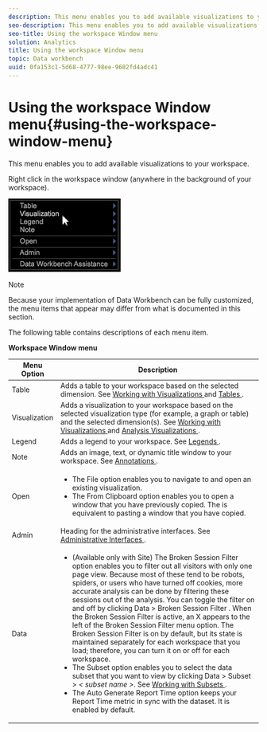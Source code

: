 ```yaml
---
description: This menu enables you to add available visualizations to your workspace.
seo-description: This menu enables you to add available visualizations to your workspace.
seo-title: Using the workspace Window menu
solution: Analytics
title: Using the workspace Window menu
topic: Data workbench
uuid: 0fa153c1-5d68-4777-98ee-9682fd4adc41
---
```


# Using the workspace Window menu{#using-the-workspace-window-menu}

This menu enables you to add available visualizations to your workspace.

Right click in the workspace window (anywhere in the background of your workspace).

![](assets/mnu_workspace.png)

>[!NOTE]
>
>Because your implementation of Data Workbench can be fully customized, the menu items that appear may differ from what is documented in this section.

The following table contains descriptions of each menu item.

<table id="table_00C0D3E6098E473E8D3B66F48FB635B3"> 
 <desc> 
  <b>Workspace Window menu </b> 
 </desc> 
 <thead> 
  <tr> 
   <th colname="col1" class="entry"> Menu Option </th> 
   <th colname="col2" class="entry"> Description </th> 
  </tr> 
 </thead>
 <tbody> 
  <tr> 
   <td colname="col1"> Table </td> 
   <td colname="col2"> Adds a table to your workspace based on the selected dimension. See <a href="../../../home/c-get-started/c-vis/c-vis.md#concept-f6c7728d5aaa4304bbf2e4dfaed48739" format="dita" scope="local"> Working with Visualizations </a> and <a href="../../../home/c-get-started/c-analysis-vis/c-tables/c-tables.md#concept-c632cb8ad9724f90ac5c294d52ae667f" format="dita" scope="local"> Tables </a>. </td> 
  </tr> 
  <tr> 
   <td colname="col1"> Visualization </td> 
   <td colname="col2"> Adds a visualization to your workspace based on the selected visualization type (for example, a graph or table) and the selected dimension(s). See <a href="../../../home/c-get-started/c-vis/c-vis.md#concept-f6c7728d5aaa4304bbf2e4dfaed48739" format="dita" scope="local"> Working with Visualizations </a> and <a href="../../../home/c-get-started/c-analysis-vis/c-analysis-vis.md#concept-cb5b9716d3404b2b888a55b3efec1fa5" format="dita" scope="local"> Analysis Visualizations </a>. </td> 
  </tr> 
  <tr> 
   <td colname="col1"> Legend </td> 
   <td colname="col2"> Adds a legend to your workspace. See <a href="../../../home/c-get-started/c-analysis-vis/c-legends/c-legends.md#concept-ba7a886967314ee5aa358f5949665494" format="dita" scope="local"> Legends </a>. </td> 
  </tr> 
  <tr> 
   <td colname="col1"> Note </td> 
   <td colname="col2"> Adds an image, text, or dynamic title window to your workspace. See <a href="../../../home/c-get-started/c-analysis-vis/c-annots/c-annots.md#concept-ab80edcbc4204dd78c73630511f75ab0" format="dita" scope="local"> Annotations </a>. </td> 
  </tr> 
  <tr> 
   <td colname="col1"> Open </td> 
   <td colname="col2"> <p> 
     <ul id="ul_173273B72EE24A52927B59E63F0BF19B"> 
      <li id="li_1EF395A0425047A9981891A0D9D29F07">The <span class="wintitle"> File </span> option enables you to navigate to and open an existing visualization. </li> 
      <li id="li_E02E8929B8E247B0A46F6D708C51B1E2">The <span class="wintitle"> From Clipboard </span> option enables you to open a window that you have previously copied. The is equivalent to pasting a window that you have copied. </li> 
     </ul> </p> </td> 
  </tr> 
  <tr> 
   <td colname="col1"> Admin </td> 
   <td colname="col2"> Heading for the administrative interfaces. See <a href="../../../home/c-get-started/c-admin-intrf/c-admin-intrf.md#concept-855c1a91e1a948969fab592adca15f74" format="dita" scope="local"> Administrative Interfaces </a>. </td> 
  </tr> 
  <tr> 
   <td colname="col1"> Data </td> 
   <td colname="col2"> <p> 
     <ul id="ul_CFAC2CBB10464079A78A9127C25482FF"> 
      <li id="li_78C64D2602674C2D85509422FF055D5C">(Available only with Site) The <span class="wintitle"> Broken Session Filter </span> option enables you to filter out all visitors with only one page view. Because most of these tend to be robots, spiders, or users who have turned off cookies, more accurate analysis can be done by filtering these sessions out of the analysis. You can toggle the filter on and off by clicking <span class="uicontrol"> Data </span> &gt; <span class="uicontrol"> Broken Session Filter </span>. When the <span class="wintitle"> Broken Session Filter </span> is active, an X appears to the left of the <span class="wintitle"> Broken Session Filter </span> menu option. The <span class="wintitle"> Broken Session Filter </span> is on by default, but its state is maintained separately for each workspace that you load; therefore, you can turn it on or off for each workspace. </li> 
      <li id="li_DB69A4EAD6964CCEAE59E1B2E9CED394">The <span class="wintitle"> Subset </span> option enables you to select the data subset that you want to view by clicking <span class="uicontrol"> Data </span> &gt; <span class="uicontrol"> Subset </span> &gt; <i>&lt; <span class="uicontrol"> subset name </span>&gt;</i>. See <a href="../../../home/c-get-started/c-vis/c-wk-subsets/c-wk-subsets.md#concept-43809322b6374d5cb2536630a13e943b" format="dita" scope="local"> Working with Subsets </a>. </li> 
      <li id="li_1B3C3835F1F94028AA45FC29D04F8CF8">The <span class="wintitle"> Auto Generate Report Time </span> option keeps your Report Time metric in sync with the dataset. It is enabled by default. </li> 
     </ul> </p> </td> 
  </tr> 
 </tbody> 
</table>

